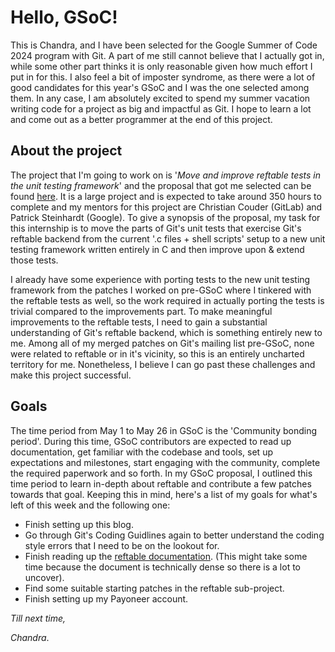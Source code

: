 # Hello, GSoC!

This is Chandra, and I have been selected for the Google Summer of Code 2024 program with Git. A part of me still cannot believe that I actually got in, while some other part thinks it is only reasonable given how much effort I put in for this. I also feel a bit of imposter syndrome, as there were a lot of good candidates for this year's GSoC and I was the one selected among them. In any case, I am absolutely excited to spend my summer vacation writing code for a project as big and impactful as Git. I hope to learn a lot and come out as a better programmer at the end of this project.

## About the project

The project that I'm going to work on is '_Move and improve reftable tests in the unit testing framework_' and the proposal that got me selected can be found [here](https://summerofcode.withgoogle.com/media/user/32192b2dae2b/proposal/gAAAAABmNHGwi8ZcoSyHE608hOpvoYzWfP8Nb_XsaVZB1Cj31aLcgdAusbX0c0pvFEW48U1H-8TguJwj_qpBbiX4yMFl4bG70Yj9p8L8qTmSLjFs3k7G5N4=.pdf). It is a large project and is expected to take around 350 hours to complete and my mentors for this project are Christian Couder (GitLab) and Patrick Steinhardt (Google). To give a synopsis of the proposal, my task for this internship is to move the parts of Git's unit tests that exercise Git's reftable backend from the current '.c files + shell scripts' setup to a new unit testing framework written entirely in C and then improve upon & extend those tests.

I already have some experience with porting tests to the new unit testing framework from the patches I worked on pre-GSoC where I tinkered with the reftable tests as well, so the work required in actually porting the tests is trivial compared to the improvements part. To make meaningful improvements to the reftable tests, I need to gain a substantial understanding of Git's reftable backend, which is something entirely new to me. Among all of my merged patches on Git's mailing list pre-GSoC, none were related to reftable or in it's vicinity, so this is an entirely uncharted territory for me. Nonetheless, I believe I can go past these challenges and make this project successful.

## Goals
The time period from May 1 to May 26 in GSoC is the 'Community bonding period'. During this time, GSoC contributors are expected to read up documentation, get familiar with the codebase and tools, set up expectations and milestones, start engaging with the community, complete the required paperwork and so forth. In my GSoC proposal, I outlined this time period to learn in-depth about reftable and contribute a few patches towards that goal. Keeping this in mind, here's a list of my goals for what's left of this week and the following one:
- Finish setting up this blog.
- Go through Git's Coding Guidlines again to better understand the coding style errors that I need to be on the lookout for.
- Finish reading up the [reftable documentation](https://git-scm.com/docs/reftable). (This might take some time because the document is technically dense so there is a lot to uncover).
- Find some suitable starting patches in the reftable sub-project.
- Finish setting up my Payoneer account.

_Till next time,_

_Chandra_.

